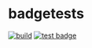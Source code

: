 # badgetests

[![build](https://img.shields.io/badge/build-passing-brightgreen)]()
[![test badge](https://img.shields.io/endpoint?url=https://raw.githubusercontent.com/chuckorde/veracode-python/master/cicd/veracode_score.json)](https://veracode.com)
